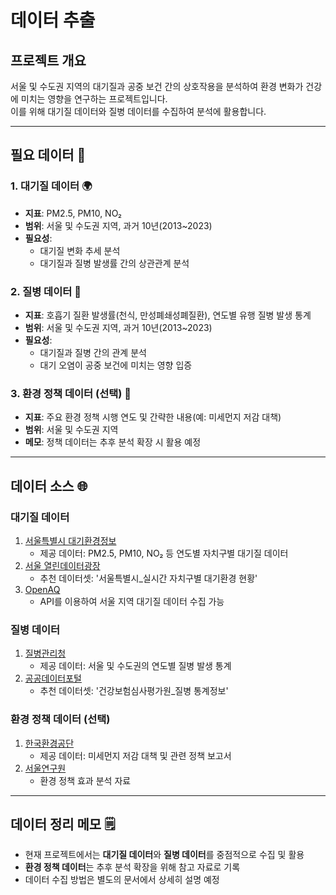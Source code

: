 # 데이터 추출

## 프로젝트 개요
서울 및 수도권 지역의 대기질과 공중 보건 간의 상호작용을 분석하여 환경 변화가 건강에 미치는 영향을 연구하는 프로젝트입니다.  
이를 위해 대기질 데이터와 질병 데이터를 수집하여 분석에 활용합니다.

---

## 필요 데이터 📂

### 1. 대기질 데이터 🌍
- **지표**: PM2.5, PM10, NO₂
- **범위**: 서울 및 수도권 지역, 과거 10년(2013~2023)
- **필요성**: 
  - 대기질 변화 추세 분석
  - 대기질과 질병 발생률 간의 상관관계 분석

### 2. 질병 데이터 🏥
- **지표**: 호흡기 질환 발생률(천식, 만성폐쇄성폐질환), 연도별 유행 질병 발생 통계
- **범위**: 서울 및 수도권 지역, 과거 10년(2013~2023)
- **필요성**: 
  - 대기질과 질병 간의 관계 분석
  - 대기 오염이 공중 보건에 미치는 영향 입증

### 3. 환경 정책 데이터 (선택) 📝
- **지표**: 주요 환경 정책 시행 연도 및 간략한 내용(예: 미세먼지 저감 대책)
- **범위**: 서울 및 수도권 지역
- **메모**: 정책 데이터는 추후 분석 확장 시 활용 예정

---

## 데이터 소스 🌐

### 대기질 데이터
1. [서울특별시 대기환경정보](https://cleanair.seoul.go.kr)  
   - 제공 데이터: PM2.5, PM10, NO₂ 등 연도별 자치구별 대기질 데이터
2. [서울 열린데이터광장](https://data.seoul.go.kr)  
   - 추천 데이터셋: '서울특별시_실시간 자치구별 대기환경 현황'
3. [OpenAQ](https://openaq.org)  
   - API를 이용하여 서울 지역 대기질 데이터 수집 가능

### 질병 데이터
1. [질병관리청](https://www.kdca.go.kr)  
   - 제공 데이터: 서울 및 수도권의 연도별 질병 발생 통계
2. [공공데이터포털](https://www.data.go.kr)  
   - 추천 데이터셋: '건강보험심사평가원_질병 통계정보'

### 환경 정책 데이터 (선택)
1. [한국환경공단](https://www.keco.or.kr)  
   - 제공 데이터: 미세먼지 저감 대책 및 관련 정책 보고서
2. [서울연구원](https://www.si.re.kr)  
   - 환경 정책 효과 분석 자료

---

## 데이터 정리 메모 🗒️
- 현재 프로젝트에서는 **대기질 데이터**와 **질병 데이터**를 중점적으로 수집 및 활용
- **환경 정책 데이터**는 추후 분석 확장을 위해 참고 자료로 기록
- 데이터 수집 방법은 별도의 문서에서 상세히 설명 예정
